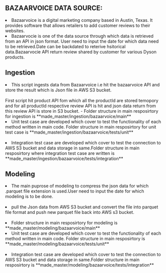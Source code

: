 ## BAZAARVOICE DATA SOURCE:
<li>Bazaarvoice is a digital marketing company based in Austin, Texas. It provides software that allows retailers to add customer reviews to their websites.</li> 
<li>Bazaarvocie is one of the data source through which data is retrieved from an API in json format. User need to input the date for which data need to be retrieved.Date can be backdated to reterive hsitorical data.Bazaarvocie API return review shared by customer for various Dyson products.</li> 

## Ingestion
<li> This script ingests data from Bazaarvoice i.e hit the bazaarvoice API and store the result which is Json file in AWS S3 bucket.</li> <br />
 First script hit product API fom which all the productId are stored temopory and for all productId respective review API is hit and json data return from this review API is store in S3 bucket. 
- Folder structure in main resposirtory for ingestion is **made_master/ingestion/bazaarvoice/main**
<li> Unit test case are developed which cover to test the functionality of each method written in main code. Folder structure in main resposirtory for unit test case is **made_master/ingestion/bazaarvoice/tests/unit** </li> <br />
<li> Integration test case are developed which cover to test the connection to AWS S3 bucket and data storage in same.Folder structure in main resposirtory where integration test case are written is **made_master/ingestion/bazaarvoice/tests/integration**</li>

## Modeling
<li> The main puprose of modeling to compress the json data for which .parquet file extension is used.User need to input the date for which modeling is to be done.</li> <br />
<li> pull the Json data from AWS S3 bucket and convert the file into parquet file format and push new parquet file back into AWS s3 bucket.</li> <br />
<li> Folder structure in main resposirtory for modeling is **made_master/modeling/bazaarvoice/main** </ li> <br />
<li> Unit test case are developed which cover to test the functionality of each method written in main code. Folder structure in main resposirtory is **made_master/modeling/bazaarvoice/tests/unit** </li> <br />
<li> Integration test case are developed which cover to test the connection to AWS S3 bucket and data storage in same.Folder structure in main resposirtory is **made_master/modeling/bazaarvoice/tests/integration**</li>

